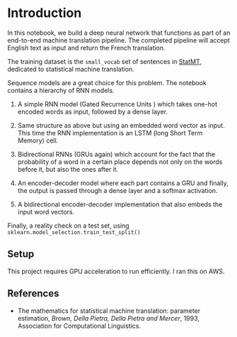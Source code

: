 # Introduction


In this notebook, we build a deep neural network that functions as part
of an end-to-end machine translation pipeline. The completed pipeline
will accept English text as input and return the French translation.

The training dataset is the `small_vocab` set of sentences in
[StatMT](www.statmt.org), dedicated to statistical machine translation. 

Sequence models are a great choice for this problem. The notebook
contains a hierarchy of RNN models.

1. A simple RNN model (Gated Recurrence Units ) which takes one-hot
encoded words as input, followed by a dense layer.

2. Same structure as above but using an embedded word vector as
input. This time the RNN implementation is an LSTM (long Short Term
Memory) cell.

3. Bidirectional RNNs (GRUs again) which account for
the fact that the probability of a word in a certain place depends not
only on the words before it, but also the ones after it.

4. An encoder-decoder model where each part contains a GRU and
finally, the output is passed through a dense layer and a softmax
activation.

5. A bidirectional encoder-decoder implementation that also embeds the
input word vectors.

Finally, a reality check on a test set, using
`sklearn.model_selection.train_test_split()`


## Setup

This project requires GPU acceleration to run efficiently.  I ran this
on AWS.

## References

- The mathematics for statistical machine translation:
parameter estimation, *Brown, Della Pietra, Della Pietra and Mercer*,
1993, Association for Computational Linguistics.